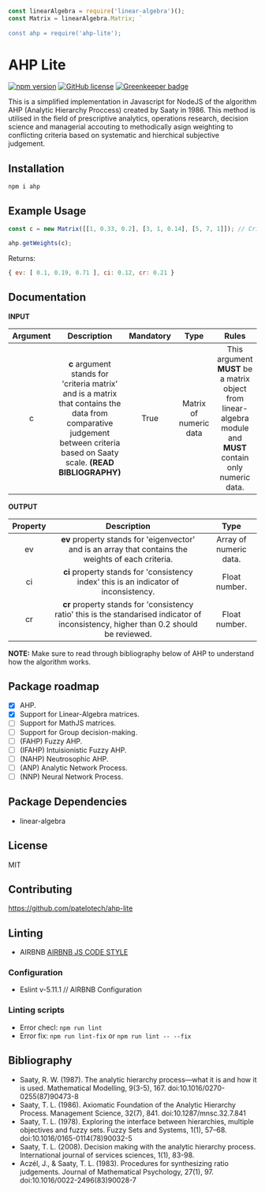 ```javascript

const linearAlgebra = require('linear-algebra')();
const Matrix = linearAlgebra.Matrix; `
	
const ahp = require('ahp-lite');

```

# AHP Lite
[![npm version](https://badge.fury.io/js/recht.svg)](https://badge.fury.io/js/recht)
[![GitHub license](https://img.shields.io/badge/license-MIT-blue.svg)](https://raw.githubusercontent.com/dashersw/recht/master/LICENSE) [![Greenkeeper badge](https://badges.greenkeeper.io/patelotech/topsis.svg)](https://greenkeeper.io/)

This is a simplified implementation in Javascript for NodeJS of the algorithm AHP (Analytic Hierarchy Proccess) created by Saaty in 1986. This method is utilised in the field of prescriptive analytics, operations research, decision science and managerial accouting to methodically asign weighting to conflicting criteria based on systematic and hierchical subjective judgement.

## Installation

` npm i ahp `

## Example Usage

```javascript
const c = new Matrix([[1, 0.33, 0.2], [3, 1, 0.14], [5, 7, 1]]); // Criteria assessment matrix.

ahp.getWeights(c);
```

Returns:
```javascript
{ ev: [ 0.1, 0.19, 0.71 ], ci: 0.12, cr: 0.21 }
```


## Documentation


**INPUT**

| Argument      | Description                                                                                                                                                                                               | Mandatory  | Type                    |  Rules                                                                                                                                                                                                                 |
|:-------------:|:---------------------------------------------------------------------------------------------------------------------------------------------------------------------------------------------------------:|:----------:|:-----------------------:|:----------------------------------------------------------------------------------------------------------------------------------------------------------------------------------------------------------------------:|
| c             | **c** argument stands for 'criteria matrix' and is a matrix that contains the data from comparative judgement between criteria based on Saaty scale. **(READ BIBLIOGRAPHY)**                              | True       | Matrix of numeric data  | This argument **MUST** be a matrix object from linear-algebra module and **MUST** contain only numeric data.                                                                                                           | 


**OUTPUT**

| Property      | Description                                                                                                                                                                                               | Type                    |
|:-------------:|:---------------------------------------------------------------------------------------------------------------------------------------------------------------------------------------------------------:|:-----------------------:|
| ev            | **ev** property stands for 'eigenvector' and is an array that contains the weights of each criteria.                                                                                                      | Array of numeric data.  | 
| ci            | **ci** property stands for 'consistency index' this is an indicator of inconsistency.                                                                                                                     | Float number.           |
| cr            | **cr** property stands for 'consistency ratio' this is the standarised indicator of inconsistency, higher than 0.2 should be reviewed.                                                                    | Float number.           |
 
 
**NOTE:** Make sure to read through bibliography below of AHP to understand how the algorithm works.



## Package roadmap

-   [x] AHP.
-   [x] Support for Linear-Algebra matrices. 
-   [ ] Support for MathJS matrices.
-   [ ] Support for Group decision-making. 
-   [ ] (FAHP) Fuzzy AHP.
-   [ ] (IFAHP) Intuisionistic Fuzzy AHP.
-   [ ] (NAHP) Neutrosophic AHP.
-   [ ] (ANP) Analytic Network Process.
-   [ ] (NNP) Neural Network Process.

## Package Dependencies

-   linear-algebra

## License

MIT

## Contributing

<https://github.com/patelotech/ahp-lite>

## Linting

-   AIRBNB
[AIRBNB JS CODE STYLE](https://dev.mysql.com/doc/ "AIRBNB JS CODE STYLE")

### Configuration

-   Eslint v-5.11.1 // AIRBNB Configuration

### Linting scripts

-   Error checl: `npm run lint`
-   Error fix:  `npm run lint-fix` or `npm run lint -- --fix`

## Bibliography

-   Saaty, R. W. (1987). The analytic hierarchy process—what it is and how it is used. Mathematical Modelling, 9(3-5), 167. doi:10.1016/0270-0255(87)90473-8
-   Saaty, T. L. (1986). Axiomatic Foundation of the Analytic Hierarchy Process. Management Science, 32(7), 841. doi:10.1287/mnsc.32.7.841
-   Saaty, T. L. (1978). Exploring the interface between hierarchies, multiple objectives and fuzzy sets. Fuzzy Sets and Systems, 1(1), 57–68. doi:10.1016/0165-0114(78)90032-5
-   Saaty, T. L. (2008). Decision making with the analytic hierarchy process. International journal of services sciences, 1(1), 83-98.
-   Aczél, J., & Saaty, T. L. (1983). Procedures for synthesizing ratio judgements. Journal of Mathematical Psychology, 27(1), 97. doi:10.1016/0022-2496(83)90028-7